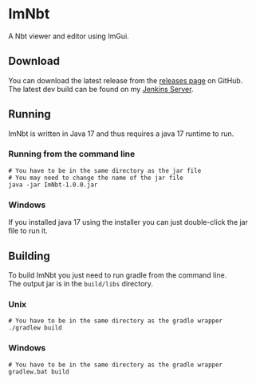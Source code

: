 # ImNbt
A Nbt viewer and editor using ImGui.

## Download
You can download the latest release from the [releases page](https://github.com/Lenni0451/ImNbt/releases/latest) on GitHub.\
The latest dev build can be found on my [Jenkins Server](https://build.lenni0451.net/job/ImNbt/).

## Running
ImNbt is written in Java 17 and thus requires a java 17 runtime to run.

### Running from the command line
`````shell
# You have to be in the same directory as the jar file
# You may need to change the name of the jar file
java -jar ImNbt-1.0.0.jar
`````

### Windows
If you installed java 17 using the installer you can just double-click the jar file to run it.

## Building
To build ImNbt you just need to run gradle from the command line.\
The output jar is in the `build/libs` directory.

### Unix
`````shell
# You have to be in the same directory as the gradle wrapper
./gradlew build
`````

### Windows
`````shell
# You have to be in the same directory as the gradle wrapper
gradlew.bat build
`````
